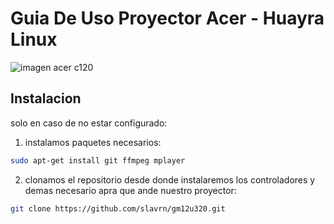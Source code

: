 # Guia De Uso Proyector Acer - Huayra Linux

![imagen acer c120](https://clasicdn.paraguay.com/pictures/2016/07/29/330454/1972959L.jpg)

## Instalacion

solo en caso de no estar configurado:

1. instalamos paquetes necesarios:

```bash
sudo apt-get install git ffmpeg mplayer
```

2. clonamos el repositorio desde donde instalaremos los controladores y demas necesario apra que ande nuestro proyector:

```bash
git clone https://github.com/slavrn/gm12u320.git
```

